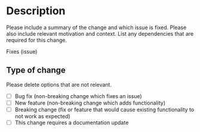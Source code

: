 # Description

Please include a summary of the change and which issue is fixed. Please also include relevant motivation and context. List any dependencies that are required for this change.

Fixes (issue)

## Type of change

Please delete options that are not relevant.

- [ ] Bug fix (non-breaking change which fixes an issue)
- [ ] New feature (non-breaking change which adds functionality)
- [ ] Breaking change (fix or feature that would cause existing functionality to not work as expected)
- [ ] This change requires a documentation update
